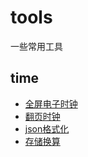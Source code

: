 # tools
一些常用工具

## time

- [全屏电子时钟](./time/index.html)
- [翻页时钟](./time/flip.html)
- [json格式化](./json/index.html)
- [存储换算](./store/index.html)
